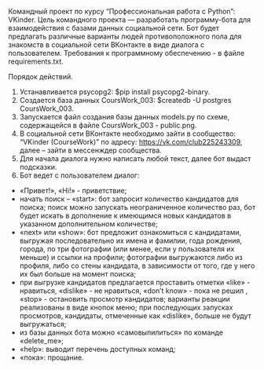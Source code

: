 Командный проект по курсу “Профессиональная работа с Python”: VKinder.
Цель командного проекта — разработать программу-бота для взаимодействия с базами данных социальной сети. Бот будет предлагать различные варианты людей противоположного пола для знакомств в социальной сети ВКонтакте в виде диалога с пользователем.
Требования к программному обеспечению - в файле requirements.txt.

Порядок действий.
1.	Устанавливается psycopg2: $pip install psycopg2-binary.
2.	Создается база данных CoursWork_003: $createdb -U postgres CoursWork_003.
3.	Запускается файл создания базы данных models.py по схеме, содержащейся в файле CoursWork_003 - public.png.
4.	В социальной сети ВКонтакте необходимо зайти в сообщество: “VKinder (CourseWork)” по адресу: https://vk.com/club225243309, далее – зайти в мессенждер сообщества.
5.	Для начала диалога нужно написать любой текст, далее бот выдаст подсказки.
6.	Бот ведет с пользователем диалог: 
- «Привет!», «Hi!» - приветствие;
- начать поиск – «start»: бот запросит количество кандидатов для поиска; поиск можно запускать неограниченное количество раз, бот будет искать в дополнение к имеющимся новых кандидатов в указанном дополнительном количестве;
- «next» или «show»: бот предложит ознакомиться с кандидатами, выгружая последовательно их  имена и фамилии, года рождения, города, по три фотографии (или менее, если у пользователя их меньше) и ссылки на профили; фотографии выгружаются либо из профиля, либо со стены кандидата, в зависимости от того, где у него их был больше на момент поиска; 
- при выгрузке кандидатов предлагается проставить отметки «like» - нравиться, «dislike» - не нравиться, «don’t know» - пока не решил , «stop» - остановить просмотр кандидатов; варианты реакции реализованы в виде кнопок меню; при последующих запусках просмотров, кандидаты, отмеченные как «dislike», больше не будут выгружаться;
- из базы данных бота можно «самовыпилиться» по команде «delete_me»;
- «help»: выводит перечень доступных команд;
- «пока»: прощание. 

